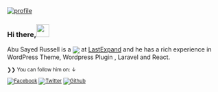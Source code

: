 <a href="https://github.com/rsrussell36" target="_blank">
<img src="https://github.com/rsrussell36/rsrussell36/blob/05c7b396e723208dae01a84f7bc2c74d6329fe8a/russell.png" alt="profile" />
</a>

### Hi there,<img src="https://media.giphy.com/media/hvRJCLFzcasrR4ia7z/giphy.gif" width="30px">

Abu Sayed Russell is a <a href="https://github.com/rsrussell36"><img align="center" src="https://img.shields.io/badge/Senior%20Wordpress-Developer-brightgreen"/></a> at <a href="https://creativestheme.com">LastExpand</a>
and he has a rich experience in WordPress Theme, Wordpress Plugin , Laravel and React.

</p>
<small>❯❯ You can follow him on: ↓</strong>


[![Facebook](https://img.shields.io/badge/facebook-Abu%20Sayed%20Russell-3b5998)][f] [![Twitter](https://img.shields.io/twitter/follow/abusayedrussell?label=%40abusayedrussell&style=social)][t] [![Github](https://img.shields.io/github/followers/rsrussell36?style=social&label=Follow)][g]

[f]: https://www.facebook.com/abu.sayed.russell.036/
[t]: https://twitter.com/abusayedrussell
[g]: https://github.com/rsrussell36


